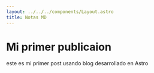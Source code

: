 ```yaml
---
layout: ../../../components/Layout.astro
title: Notas MD
---
```

# Mi primer publicaion
este es mi primer post usando blog desarrollado en Astro